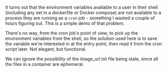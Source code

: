 It turns out that the environment variables available to a user in their shell (including any set in a dockerfile or Docker compose) are not available to a process they are running as a `cron` job -  something I wasted a couple of hours figuring out. This is a simple demo of that problem. 

There's no way, from the cron job's point of view, to pick up the environment variables from the shell, so the solution used here is to save the variable we're interested in at the entry point, then read it from the cron script later. Not elegant, but functional.

We can ignore the possibility of the image_url.txt file being stale, since all the files in a container are ephemeral.